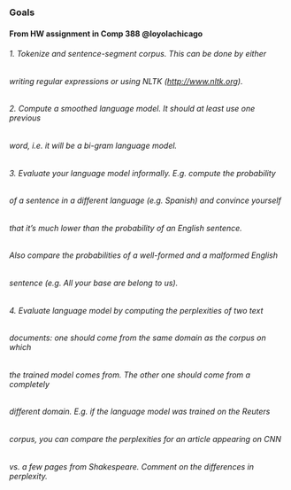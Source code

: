 





### Goals
#### From HW assignment in Comp 388 @loyolachicago
###### 1. Tokenize and sentence-segment corpus. This can be done by either
###### writing regular expressions or using NLTK (http://www.nltk.org).
###### 2. Compute a smoothed language model. It should at least use one previous
###### word, i.e. it will be a bi-gram language model. 
###### 3. Evaluate your language model informally. E.g. compute the probability
###### of a sentence in a different language (e.g. Spanish) and convince yourself
###### that it’s much lower than the probability of an English sentence.
###### Also compare the probabilities of a well-formed and a malformed English
###### sentence (e.g. All your base are belong to us). 
###### 4. Evaluate language model by computing the perplexities of two text
###### documents: one should come from the same domain as the corpus on which
###### the trained model comes from. The other one should come from a completely
###### different domain. E.g. if the language model was trained on the Reuters
###### corpus, you can compare the perplexities for an article appearing on CNN
###### vs. a few pages from Shakespeare. Comment on the differences in perplexity.
